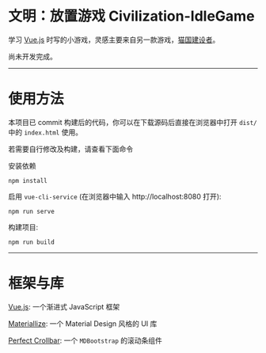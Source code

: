 # 文明：放置游戏 Civilization-IdleGame

学习 [Vue.js](https://vue3js.cn/) 时写的小游戏，灵感主要来自另一款游戏，[猫国建设者](https://www.bloodrizer.ru/games/kittens/)。

尚未开发完成。

* * *

# 使用方法

本项目已 commit 构建后的代码，你可以在下载源码后直接在浏览器中打开 `dist/` 中的 `index.html` 使用。

若需要自行修改及构建，请查看下面命令

安装依赖
```
npm install
```

启用 `vue-cli-service` (在浏览器中输入 http://localhost:8080 打开):
```
npm run serve
```

构建项目:
```
npm run build
```
* * *

# 框架与库

[Vue.js](https://vue3js.cn/): 一个渐进式 JavaScript 框架

[Materiallize](http://www.materializecss.cn): 一个 Material Design 风格的 UI 库

[Perfect Crollbar](https://github.com/mdbootstrap/perfect-scrollbar): 一个 `MDBootstrap` 的滚动条组件